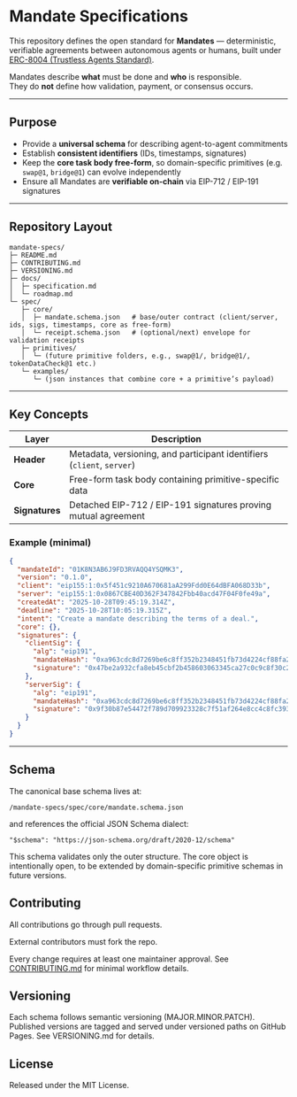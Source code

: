 # Mandate Specifications

This repository defines the open standard for **Mandates** — deterministic, verifiable agreements between autonomous agents or humans, built under [ERC-8004 (Trustless Agents Standard)](https://eips.ethereum.org/EIPS/eip-8004).

Mandates describe **what** must be done and **who** is responsible.  
They do **not** define how validation, payment, or consensus occurs.

---

## Purpose

- Provide a **universal schema** for describing agent-to-agent commitments  
- Establish **consistent identifiers** (IDs, timestamps, signatures)  
- Keep the **core task body free-form**, so domain-specific primitives (e.g. `swap@1`, `bridge@1`) can evolve independently  
- Ensure all Mandates are **verifiable on-chain** via EIP-712 / EIP-191 signatures  

---

## Repository Layout
```
mandate-specs/
├─ README.md
├─ CONTRIBUTING.md
├─ VERSIONING.md
├─ docs/
│  ├─ specification.md      
│  └─ roadmap.md            
└─ spec/
   ├─ core/
   │  ├─ mandate.schema.json   # base/outer contract (client/server, ids, sigs, timestamps, core as free-form)
   │  └─ receipt.schema.json   # (optional/next) envelope for validation receipts
   ├─ primitives/
   │  └─ (future primitive folders, e.g., swap@1/, bridge@1/, tokenDataCheck@1 etc.)
   └─ examples/
      └─ (json instances that combine core + a primitive’s payload)
```
---

## Key Concepts

| Layer | Description |
|--------|-------------|
| **Header** | Metadata, versioning, and participant identifiers (`client`, `server`) |
| **Core** | Free-form task body containing primitive-specific data |
| **Signatures** | Detached EIP-712 / EIP-191 signatures proving mutual agreement |

### Example (minimal)
```json
{
  "mandateId": "01K8N3AB6J9FD3RVAQQ4YSQMK3",
  "version": "0.1.0",
  "client": "eip155:1:0x5f451c9210A670681aA299Fdd0E64dBFA068D33b",
  "server": "eip155:1:0x0867CBE40D362F347842Fbb40acd47F04F0fe49a",
  "createdAt": "2025-10-28T09:45:19.314Z",
  "deadline": "2025-10-28T10:05:19.315Z",
  "intent": "Create a mandate describing the terms of a deal.",
  "core": {},
  "signatures": {
    "clientSig": {
      "alg": "eip191",
      "mandateHash": "0xa963cdc8d7269be6c8ff352b2348451fb73d4224cf88fa28288529e45b52687b",
      "signature": "0x47be2a932cfa8eb45cbf2b458603063345ca27c0c9c8f30c21a99d1610d6cb8b5f231deb28d6b1273c7d1d1fb1f5a24fca55f5c0244a9ce78315ed79d6047e3f1b"
    },
    "serverSig": {
      "alg": "eip191",
      "mandateHash": "0xa963cdc8d7269be6c8ff352b2348451fb73d4224cf88fa28288529e45b52687b",
      "signature": "0x9f30b87e54472f789d709923328c7f51af264e8cc4c8fc393f75a8c70b7b50db302ef4b97638af5c5d5d7ff9a802e216a34f9dfec6cb8139635dbbfb745a51bf1b"
    }
  }
}

```

---

## Schema

The canonical base schema lives at:

``` /mandate-specs/spec/core/mandate.schema.json ```


and references the official JSON Schema dialect:

``` "$schema": "https://json-schema.org/draft/2020-12/schema" ```


This schema validates only the outer structure.
The core object is intentionally open, to be extended by domain-specific primitive schemas in future versions.


## Contributing

All contributions go through pull requests.

External contributors must fork the repo.

Every change requires at least one maintainer approval.
See [CONTRIBUTING.md](CONTRIBUTING.md)
 for minimal workflow details.

## Versioning

Each schema follows semantic versioning (MAJOR.MINOR.PATCH).
Published versions are tagged and served under versioned paths on GitHub Pages.
See VERSIONING.md for details.

## License

Released under the MIT License.
